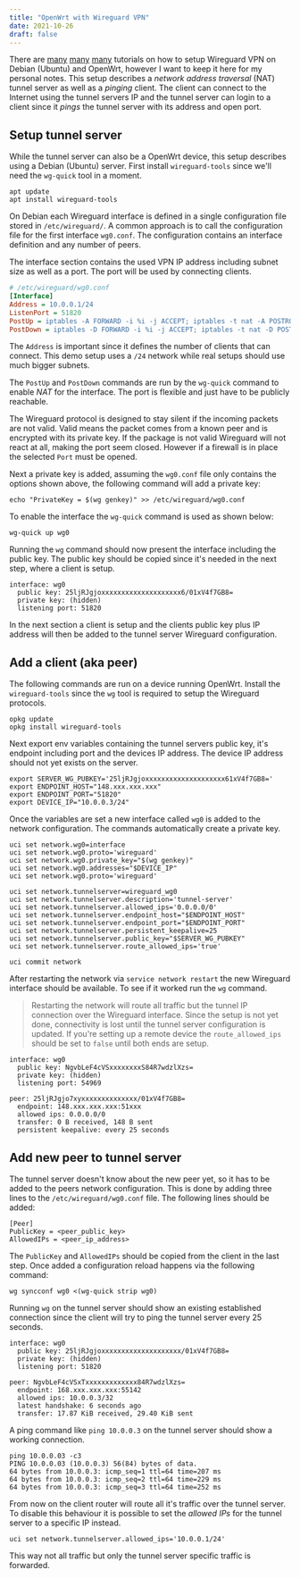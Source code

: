 ```yaml
---
title: "OpenWrt with Wireguard VPN"
date: 2021-10-26
draft: false
---
```


There are [many][many1] [many][many2] [many][many3] tutorials on how to setup
Wireguard VPN on Debian (Ubuntu) and OpenWrt, however I want to keep it here for
my personal notes.  This setup describes a *network address traversal* (NAT)
tunnel server as well as a *pinging* client. The client can connect to the
Internet using the tunnel servers IP and the tunnel server can login to a client
since it *pings* the tunnel server with its address and open port.

## Setup tunnel server

While the tunnel server can also be a OpenWrt device, this setup describes using
a Debian (Ubuntu) server. First install `wireguard-tools` since we'll need the
`wg-quick` tool in a moment.

```shell
apt update
apt install wireguard-tools
```

On Debian each Wireguard interface is defined in a single configuration file
stored in `/etc/wireguard/`. A common approach is to call the configuration file
for the first interface `wg0.conf`. The configuration contains an interface
definition and any number of peers. 

The interface section contains the used VPN IP address including subnet size as
well as a port. The port will be used by connecting clients. 
```ini
# /etc/wireguard/wg0.conf
[Interface]
Address = 10.0.0.1/24
ListenPort = 51820
PostUp = iptables -A FORWARD -i %i -j ACCEPT; iptables -t nat -A POSTROUTING -o enp2s0 -j MASQUERADE
PostDown = iptables -D FORWARD -i %i -j ACCEPT; iptables -t nat -D POSTROUTING -o enp2s0 -j MASQUERADE
```

The `Address` is important since it defines the number of clients that can
connect. This demo setup uses a `/24` network while real setups should use much
bigger subnets.

The `PostUp` and `PostDown` commands are run by the `wg-quick` command to enable
*NAT* for the interface. The port is flexible and just have to be publicly
reachable.

The Wireguard protocol is designed to stay silent if the incoming packets are
not valid. Valid means the packet comes from a known peer and is encrypted with
its private key. If the package is not valid Wireguard will not react at all,
making the port seem closed. However if a firewall is in place the selected
`Port` must be opened.

Next a private key is added, assuming the `wg0.conf` file only contains the
options shown above, the following command will add a private key:

```shell
echo "PrivateKey = $(wg genkey)" >> /etc/wireguard/wg0.conf
```

To enable the interface the `wg-quick` command is used as shown below:

```shell
wg-quick up wg0
```

Running the `wg` command should now present the interface including the public
key. The public key should be copied since it's needed in the next step, where a
client is setup.

```shell
interface: wg0
  public key: 25ljRJgjoxxxxxxxxxxxxxxxxxxxx6/01xV4f7GB8=
  private key: (hidden)
  listening port: 51820
```

In the next section a client is setup and the clients public key plus IP address
will then be added to the tunnel server Wireguard configuration.

## Add a client (aka peer)

The following commands are run on a device running OpenWrt. Install the
`wireguard-tools` since the `wg` tool is required to setup the Wireguard
protocols.

```shell
opkg update
opkg install wireguard-tools
```

Next export env variables containing the tunnel servers public key, it's
endpoint including port and the devices IP address. The device IP address should
not yet exists on the server.

```shell
export SERVER_WG_PUBKEY='25ljRJgjoxxxxxxxxxxxxxxxxxxxx61xV4f7GB8='
export ENDPOINT_HOST="148.xxx.xxx.xxx"
export ENDPOINT_PORT="51820"
export DEVICE_IP="10.0.0.3/24"
```

Once the variables are set a new interface called `wg0` is added to the network
configuration. The commands automatically create a private key.

```shell
uci set network.wg0=interface
uci set network.wg0.proto='wireguard'
uci set network.wg0.private_key="$(wg genkey)"
uci set network.wg0.addresses="$DEVICE_IP"
uci set network.wg0.proto='wireguard'

uci set network.tunnelserver=wireguard_wg0
uci set network.tunnelserver.description='tunnel-server'
uci set network.tunnelserver.allowed_ips='0.0.0.0/0'
uci set network.tunnelserver.endpoint_host="$ENDPOINT_HOST"
uci set network.tunnelserver.endpoint_port="$ENDPOINT_PORT"
uci set network.tunnelserver.persistent_keepalive=25
uci set network.tunnelserver.public_key="$SERVER_WG_PUBKEY"
uci set network.tunnelserver.route_allowed_ips='true'

uci commit network
```

After restarting the network via `service network restart` the new Wireguard
interface should be available. To see if it worked run the `wg` command.

> Restarting the network will route all traffic but the tunnel IP connection
> over the Wireguard interface. Since the setup is not yet done, connectivity is
> lost until the tunnel server configuration is updated. If you're setting up a
> remote device the `route_allowed_ips` should be set to `false` until both ends
> are setup.

```shell
interface: wg0
  public key: NgvbLeF4cVSxxxxxxxxS84R7wdzlXzs=
  private key: (hidden)
  listening port: 54969

peer: 25ljRJgjo7xyxxxxxxxxxxxxxx/01xV4f7GB8=
  endpoint: 148.xxx.xxx.xxx:51xxx
  allowed ips: 0.0.0.0/0
  transfer: 0 B received, 148 B sent
  persistent keepalive: every 25 seconds

```

## Add new peer to tunnel server

The tunnel server doesn't know about the new peer yet, so it has to be added to
the peers network configuration. This is done by adding three lines to the
`/etc/wireguard/wg0.conf` file. The following lines should be added:

```shell
[Peer]
PublicKey = <peer_public_key>
AllowedIPs = <peer_ip_address>
```

The `PublicKey` and `AllowedIPs` should be copied from the client in the last
step. Once added a configuration reload happens via the following command:

```shell
wg syncconf wg0 <(wg-quick strip wg0)
```

Running `wg` on the tunnel server should show an existing established connection
since the client will try to ping the tunnel server every 25 seconds.

```shell
interface: wg0
  public key: 25ljRJgjoxxxxxxxxxxxxxxxxxxxx/01xV4f7GB8=
  private key: (hidden)
  listening port: 51820

peer: NgvbLeF4cVSxTxxxxxxxxxxxxx84R7wdzlXzs=
  endpoint: 168.xxx.xxx.xxx:55142
  allowed ips: 10.0.0.3/32
  latest handshake: 6 seconds ago
  transfer: 17.87 KiB received, 29.40 KiB sent
```

A ping command like `ping 10.0.0.3` on the tunnel server should show a working
connection.

```shell
ping 10.0.0.03 -c3
PING 10.0.0.03 (10.0.0.3) 56(84) bytes of data.
64 bytes from 10.0.0.3: icmp_seq=1 ttl=64 time=207 ms
64 bytes from 10.0.0.3: icmp_seq=2 ttl=64 time=229 ms
64 bytes from 10.0.0.3: icmp_seq=3 ttl=64 time=252 ms
```

From now on the client router will route all it's traffic over the tunnel
server. To disable this behaviour it is possible to set the *allowed IPs* for
the tunnel server to a specific IP instead.

```shell
uci set network.tunnelserver.allowed_ips='10.0.0.1/24'
```

This way not all traffic but only the tunnel server specific traffic is
forwarded.

[many1]: http://chrisbuchan.co.uk/computing/wireguard-setup-openwrt/
[many2]: https://openwrt.org/docs/guide-user/services/vpn/wireguard/server
[many3]: https://casept.github.io/post/wireguard-server-on-openwrt-router/
